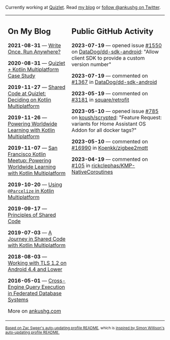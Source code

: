 Currently working at [Quizlet](https://quizlet.com/). Read [my blog](https://ankushg.com/) or [follow @ankushg on Twitter](https://twitter.com/ankushg).

<table><tr><td valign="top" width="40%">

## On My Blog
<!-- blog starts -->
**2021-08-31** — [Write Once, Run Anywhere?](https://ankushg.com/posts/write-once-run-anywhere-increment/)

**2020-08-31** — [Quizlet + Kotlin Multiplatform Case Study](https://ankushg.com/posts/quizlet-kotlin-multiplatform-case-study/)

**2019-11-27** — [Shared Code at Quizlet: Deciding on Kotlin Multiplatform](https://ankushg.com/posts/shared-code-kotlin-multiplatform/)

**2019-11-26** — [Powering Worldwide Learning with Kotlin Multiplatform](https://ankushg.com/speaking/droidcon-sf-2019)

**2019-11-07** — [San Francisco Kotlin Meetup: Powering Worldwide Learning with Kotlin Multiplatform](https://ankushg.com/speaking/sf-kotlin-meetup-2019)

**2019-10-20** — [Using `@Parcelize` in Kotlin Multiplatform](https://ankushg.com/posts/multiplatform-parcelize/)

**2019-09-17** — [Principles of Shared Code](https://ankushg.com/speaking/denver-startup-week-2019)

**2019-07-03** — [A Journey in Shared Code with Kotlin Multiplatform](https://ankushg.com/speaking/droidcon-berlin-2019)

**2018-08-03** — [Working with TLS 1.2 on Android 4.4 and Lower](https://ankushg.com/posts/tls-1.2-on-android/)

**2016-05-01** — [Cross-Engine Query Execution in Federated Database Systems](https://ankushg.com/projects/thesis)
<!-- blog ends -->
More on [ankushg.com](https://ankushg.com/)
</td><td valign="top" width="60%">

## Public GitHub Activity
<!-- githubActivity starts -->
**2023-07-19** — opened issue [#1550](https://github.com/DataDog/dd-sdk-android/issues/1550) on [DataDog/dd-sdk-android](https://api.github.com/repos/DataDog/dd-sdk-android): "Allow client SDK to provide a custom version number"

**2023-07-19** — commented on [#1367](https://github.com/DataDog/dd-sdk-android/issues/1367#issuecomment-1642874647) in [DataDog/dd-sdk-android](https://api.github.com/repos/DataDog/dd-sdk-android)

**2023-05-19** — commented on [#3181](https://github.com/square/retrofit/issues/3181#issuecomment-1555099205) in [square/retrofit](https://api.github.com/repos/square/retrofit)

**2023-05-10** — opened issue [#785](https://github.com/koush/scrypted/issues/785) on [koush/scrypted](https://api.github.com/repos/koush/scrypted): "Feature Request: variants for Home Assistant OS Addon for all docker tags?"

**2023-05-10** — commented on [#16990](https://github.com/Koenkk/zigbee2mqtt/issues/16990#issuecomment-1542961660) in [Koenkk/zigbee2mqtt](https://api.github.com/repos/Koenkk/zigbee2mqtt)

**2023-04-19** — commented on [#105](https://github.com/rickclephas/KMP-NativeCoroutines/issues/105#issuecomment-1515205703) in [rickclephas/KMP-NativeCoroutines](https://api.github.com/repos/rickclephas/KMP-NativeCoroutines)
<!-- githubActivity ends -->
</td></tr></table>

<sub><a href="https://github.com/ZacSweers/ZacSweers">Based on Zac Sweer's auto-updating profile README</a>, which is <a href="https://simonwillison.net/2020/Jul/10/self-updating-profile-readme/">inspired by Simon Willison's auto-updating profile README.</a></sub>